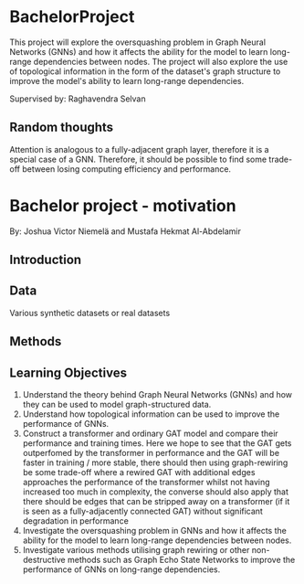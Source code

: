 # BachelorProject
This project will explore the oversquashing problem in Graph Neural Networks (GNNs) and how it affects the ability for the model to learn long-range dependencies between nodes.
The project will also explore the use of topological information in the form of the dataset's graph structure to improve the model's ability to learn long-range dependencies.  

Supervised by: Raghavendra Selvan  

## Random thoughts
Attention is analogous to a fully-adjacent graph layer, therefore it is a special case of a GNN.
Therefore, it should be possible to find some trade-off between losing computing efficiency and performance.


<!--
This might need to be moved to its own file or compiled to LaTeX
-->
# Bachelor project - motivation
By: Joshua Victor Niemelä and Mustafa Hekmat Al-Abdelamir
## Introduction

## Data
Various synthetic datasets or real datasets

## Methods

## Learning Objectives
1. Understand the theory behind Graph Neural Networks (GNNs) and how they can be used to model graph-structured data.
2. Understand how topological information can be used to improve the performance of GNNs.
3. Construct a transformer and ordinary GAT model and compare their performance and training times. Here we hope to see that the GAT gets outperfomed by the transformer in performance and the GAT will be faster in training / more stable, there should then using graph-rewiring be some trade-off where a rewired GAT with additional edges approaches the performance of the transformer whilst not having increased too much in complexity, the converse should also apply that there should be edges that can be stripped away on a transformer (if it is seen as a fully-adjacently connected GAT) without significant degradation in performance
5. Investigate the oversquashing problem in GNNs and how it affects the ability for the model to learn long-range dependencies between nodes.
6. Investigate various methods utilising graph rewiring or other non-destructive methods such as Graph Echo State Networks to improve the performance of GNNs on long-range dependencies.
